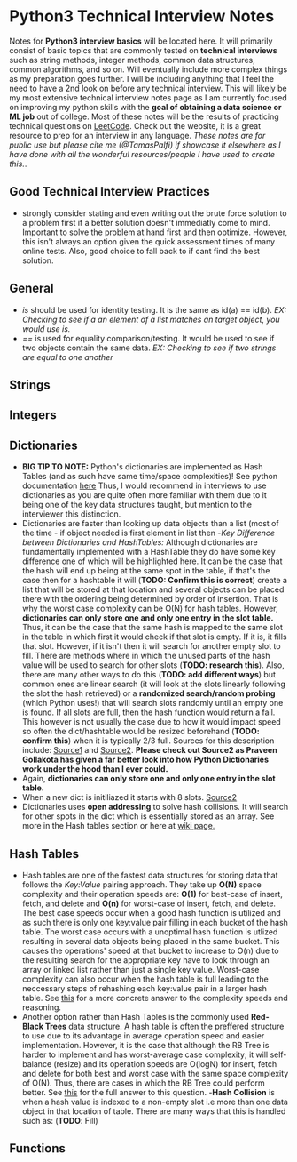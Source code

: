 # Python3 Technical Interview Notes
Notes for **Python3 interview basics** will be located here.  It will primarily consist of basic topics that are commonly tested on **technical interviews** such as string methods, integer methods, common data structures, common algorithms, and so on.  Will eventually include more complex things as my preparation goes further.  I will be including anything that I feel the need to have a 2nd look on before any technical interview.  This will likely be my most extensive technical interview notes page as I am currently focused on improving my python skills with the **goal of obtaining a data science or ML job** out of college.  Most of these notes will be the results of practicing technical questions on [LeetCode](https://leetcode.com/).  Check out the website, it is a great resource to prep for an interview in any language.  *These notes are for public use but please cite me (@TamasPalfi) if showcase it elsewhere as I have done with all the wonderful resources/people I have used to create this.*. 

## Good Technical Interview Practices
- strongly consider stating and even writing out the brute force solution to a problem first if a better solution doesn't immediatly come to mind.  Important to solve the problem at hand first and then optimize.  However, this isn't always an option given the quick assessment times of many online tests.  Also, good choice to fall back to if cant find the best solution.

## General 
- *is* should be used for identity testing.  It is the same as id(a) == id(b).  *EX: Checking to see if a an element of a list matches an target object, you would use is.*
- *==* is used for equality comparison/testing.  It would be used to see if two objects contain the same data.  *EX: Checking to see if two strings are equal to one another*

## Strings



## Integers



## Dictionaries
- **BIG TIP TO NOTE:** Python's dictionaries are implemented as Hash Tables (and as such have same time/space complexities)!  See python documentation [here](https://docs.python.org/3/library/stdtypes.html#typesmapping)  Thus, I would recommend in interviews to use dictionaries as you are quite often more familiar with them due to it being one of the key data structures taught, but mention to the interviewer this distinction. 
- Dictionaries are faster than looking up data objects than a list (most of the time - if object needed is first element in list then 
-*Key Difference between Dictionaries and HashTables:* Although dictionaries are fundamentally implemented with a HashTable they do have some key difference one of which will be highlighted here. It can be the case that the hash will end up being at the same spot in the table, if that's the case then for a hashtable it will (**TODO: Confirm this is correct**) create a list that will be stored at that location and several objects can be placed there with the ordering being determined by order of insertion.  That is why the worst case complexity can be O(N) for hash tables.  However, **dictionaries can only store one and only one entry in the slot table.**  Thus, it can be the case that the same hash is mapped to the same slot in the table in which first it would check if that slot is empty.  If it is, it fills that slot.  However, if it isn't then it will search for another empty slot to fill.  There are methods where in which the unused parts of the hash value will be used to search for other slots (**TODO: research this**). Also, there are many other ways to do this (**TODO: add different ways**) but common ones are linear search (it will look at the slots linearly following the slot the hash retrieved) or a **randomized search/random probing** (which Python uses!) that will search slots randomly until an empty one is found.  If all slots are full, then the hash function would return a fail.  This however is not usually the case due to how it would impact speed so often the dict/hashtable would be resized beforehand (**TODO: confirm this**) when it is typically 2/3 full.  Sources for this description include: [Source1](https://stackoverflow.com/questions/9010222/how-can-python-dict-have-multiple-keys-with-same-hash) and [Source2](https://stackoverflow.com/questions/327311/how-are-pythons-built-in-dictionaries-implemented).  **Please check out Source2 as 
Praveen Gollakota has given a far better look into how Python Dictionaries work under the hood than I ever could.**
- Again, **dictionaries can only store one and only one entry in the slot table.**
- When a new dict is initiliazed it starts with 8 slots. [Source2](https://stackoverflow.com/questions/327311/how-are-pythons-built-in-dictionaries-implemented)
- Dictionaries uses **open addressing** to solve hash collisions.  It will search for other spots in the dict which is essentially stored as an array.  See more in the Hash tables section or here at [wiki page.](https://en.wikipedia.org/wiki/Hash_table#Open_addressing)


## Hash Tables
- Hash tables are one of the fastest data structures for storing data that follows the *Key:Value* pairing approach.  They take up **O(N)** space complexity and their operation speeds are: **O(1)** for best-case of insert, fetch, and delete and **O(n)** for worst-case of insert, fetch, and delete.  The best case speeds occur when a good hash function is utilized and as such there is only one key:value pair filling in each bucket of the hash table.  The worst case occurs with a unoptimal hash function is utlized resulting in several data objects being placed in the same bucket.  This causes the operations' speed at that bucket to increase to O(n) due to the resulting search for the appropriate key have to look through an array or linked list rather than just a single key value.  Worst-case complexity can also occur when the hash table is full leading to the neccessary steps of rehashing each key:value pair in a larger hash table.  See [this](https://stackoverflow.com/questions/9214353/hash-table-runtime-complexity-insert-search-and-delete) for a more concrete answer to the complexity speeds and reasoning.
- Another option rather than Hash Tables is the commonly used **Red-Black Trees** data structure.  A hash table is often the preffered structure to use due to its advantage in average operation speed and easier implementation.  However, it is the case that although the RB Tree is harder to implement and has worst-average case complexity; it will self-balance (resize) and its operation speeds are O(logN) for insert, fetch and delete for both best and worst case with the same space complexity of O(N).  Thus, there are cases in which the RB Tree could perform better.  See [this](https://softwareengineering.stackexchange.com/questions/234793/why-does-python-use-hash-table-to-implement-dict-but-not-red-black-tree) for the full answer to this question.
-**Hash Collision** is when a hash value is indexed to a non-empty slot i.e more than one data object in that location of table.  There are many ways that this is handled such as: (**TODO**: Fill)


## Functions
